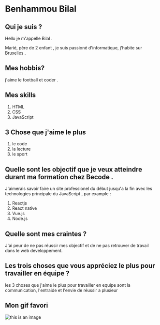 # Benhammou Bilal

## Qui je suis ?

Hello je m'appelle Bilal .

Marié, père de 2 enfant ,
je suis passioné d'informatique, j'habite sur Bruxelles .
## Mes hobbis?

j'aime le football et coder .

## Mes skills
   1. HTML
   2. CSS
   3. JavaScript

## 3 Chose que j'aime le plus 
   1. le code 
   2. la lecture 
   3. le sport

## Quelle sont les objectif que je veux atteindre durant ma formation chez Becode .
J'aimerais savoir faire un site professionel du début jusqu'a la fin avec les technologies principale du JavaScript , par example : 
   1. Reactjs
   2. React native 
   3. Vue.js
   4. Node.js

## Quelle sont mes craintes ?
J'ai peur de ne pas réussir mes objectif et de ne pas retrouver de travail dans le web developpement.

## Les trois choses que vous appréciez le plus pour travailler en équipe ?

les 3 choses que j'aime le plus pour travailler en equipe sont la communication, l'entraide et l'envie de réussir a plusieur

## Mon gif favori

![this is an image](https://media4.giphy.com/media/COYGe9rZvfiaQ/giphy.gif)
